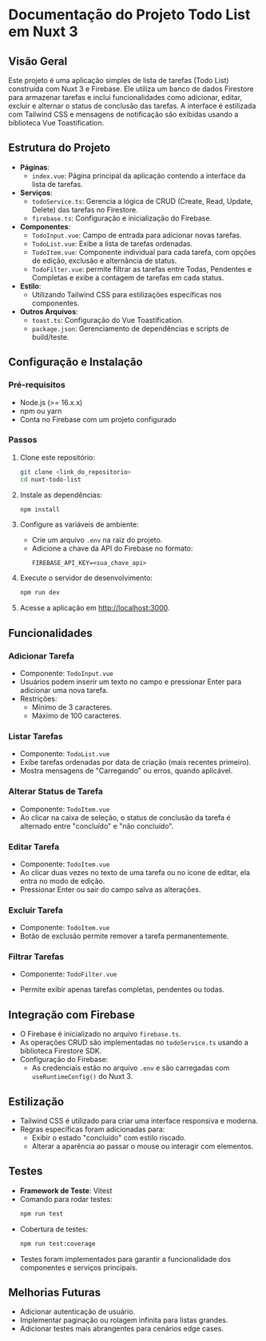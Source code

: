 # Documentação do Projeto Todo List em Nuxt 3

## Visão Geral

Este projeto é uma aplicação simples de lista de tarefas (Todo List) construída com Nuxt 3 e Firebase. Ele utiliza um banco de dados Firestore para armazenar tarefas e inclui funcionalidades como adicionar, editar, excluir e alternar o status de conclusão das tarefas. A interface é estilizada com Tailwind CSS e mensagens de notificação são exibidas usando a biblioteca Vue Toastification.

## Estrutura do Projeto

- **Páginas**:
  - `index.vue`: Página principal da aplicação contendo a interface da lista de tarefas.
- **Serviços**:
  - `todoService.ts`: Gerencia a lógica de CRUD (Create, Read, Update, Delete) das tarefas no Firestore.
  - `firebase.ts`: Configuração e inicialização do Firebase.
- **Componentes**:
  - `TodoInput.vue`: Campo de entrada para adicionar novas tarefas.
  - `TodoList.vue`: Exibe a lista de tarefas ordenadas.
  - `TodoItem.vue`: Componente individual para cada tarefa, com opções de edição, exclusão e alternância de status.
  - `TodoFilter.vue`: permite filtrar as tarefas entre Todas, Pendentes e Completas e exibe a contagem de tarefas em cada status.
- **Estilo**:
  - Utilizando Tailwind CSS para estilizações específicas nos componentes.
- **Outros Arquivos**:
  - `toast.ts`: Configuração do Vue Toastification.
  - `package.json`: Gerenciamento de dependências e scripts de build/teste.

## Configuração e Instalação

### Pré-requisitos

- Node.js (>= 16.x.x)
- npm ou yarn
- Conta no Firebase com um projeto configurado

### Passos

1. Clone este repositório:

   ```bash
   git clone <link_do_repositorio>
   cd nuxt-todo-list
   ```

2. Instale as dependências:

   ```bash
   npm install
   ```

3. Configure as variáveis de ambiente:

   - Crie um arquivo `.env` na raiz do projeto.
   - Adicione a chave da API do Firebase no formato:
     ```env
     FIREBASE_API_KEY=<sua_chave_api>
     ```

4. Execute o servidor de desenvolvimento:

   ```bash
   npm run dev
   ```

5. Acesse a aplicação em [http://localhost:3000](http://localhost:3000).

## Funcionalidades

### Adicionar Tarefa

- Componente: `TodoInput.vue`
- Usuários podem inserir um texto no campo e pressionar Enter para adicionar uma nova tarefa.
- Restrições:
  - Mínimo de 3 caracteres.
  - Máximo de 100 caracteres.

### Listar Tarefas

- Componente: `TodoList.vue`
- Exibe tarefas ordenadas por data de criação (mais recentes primeiro).
- Mostra mensagens de "Carregando" ou erros, quando aplicável.

### Alterar Status de Tarefa

- Componente: `TodoItem.vue`
- Ao clicar na caixa de seleção, o status de conclusão da tarefa é alternado entre "concluído" e "não concluído".

### Editar Tarefa

- Componente: `TodoItem.vue`
- Ao clicar duas vezes no texto de uma tarefa ou no ícone de editar, ela entra no modo de edição.
- Pressionar Enter ou sair do campo salva as alterações.

### Excluir Tarefa

- Componente: `TodoItem.vue`
- Botão de exclusão permite remover a tarefa permanentemente.

### Filtrar Tarefas

- Componente: `TodoFilter.vue`

- Permite exibir apenas tarefas completas, pendentes ou todas.

## Integração com Firebase

- O Firebase é inicializado no arquivo `firebase.ts`.
- As operações CRUD são implementadas no `todoService.ts` usando a biblioteca Firestore SDK.
- Configuração do Firebase:
  - As credenciais estão no arquivo `.env` e são carregadas com `useRuntimeConfig()` do Nuxt 3.

## Estilização

- Tailwind CSS é utilizado para criar uma interface responsiva e moderna.
- Regras específicas foram adicionadas para:
  - Exibir o estado "concluído" com estilo riscado.
  - Alterar a aparência ao passar o mouse ou interagir com elementos.

## Testes

- **Framework de Teste**: Vitest
- Comando para rodar testes:
  ```bash
  npm run test
  ```
- Cobertura de testes:
  ```bash
  npm run test:coverage
  ```
- Testes foram implementados para garantir a funcionalidade dos componentes e serviços principais.

## Melhorias Futuras

- Adicionar autenticação de usuário.
- Implementar paginação ou rolagem infinita para listas grandes.
- Adicionar testes mais abrangentes para cenários edge cases.
